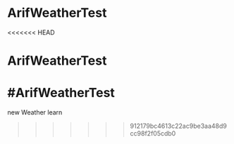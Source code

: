 # ArifWeatherTest
<<<<<<< HEAD
# ArifWeatherTest
#ArifWeatherTest
=======
new Weather learn
>>>>>>> 912179bc4613c22ac9be3aa48d9cc98f2f05cdb0
